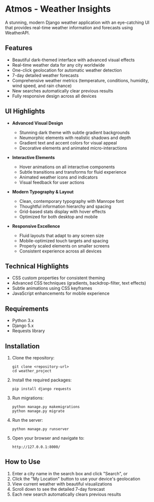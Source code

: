 # Atmos - Weather Insights

A stunning, modern Django weather application with an eye-catching UI that provides real-time weather information and forecasts using WeatherAPI.

## Features

- Beautiful dark-themed interface with advanced visual effects
- Real-time weather data for any city worldwide
- One-click geolocation for automatic weather detection
- 7-day detailed weather forecasts
- Comprehensive weather metrics (temperature, conditions, humidity, wind speed, and rain chance)
- New searches automatically clear previous results
- Fully responsive design across all devices

## UI Highlights

- **Advanced Visual Design**
  - Stunning dark theme with subtle gradient backgrounds
  - Neumorphic elements with realistic shadows and depth
  - Gradient text and accent colors for visual appeal
  - Decorative elements and animated micro-interactions

- **Interactive Elements**
  - Hover animations on all interactive components
  - Subtle transitions and transforms for fluid experience
  - Animated weather icons and indicators
  - Visual feedback for user actions

- **Modern Typography & Layout**
  - Clean, contemporary typography with Manrope font
  - Thoughtful information hierarchy and spacing
  - Grid-based stats display with hover effects
  - Optimized for both desktop and mobile

- **Responsive Excellence**
  - Fluid layouts that adapt to any screen size
  - Mobile-optimized touch targets and spacing
  - Properly scaled elements on smaller screens
  - Consistent experience across all devices

## Technical Highlights

- CSS custom properties for consistent theming
- Advanced CSS techniques (gradients, backdrop-filter, text effects)
- Subtle animations using CSS keyframes
- JavaScript enhancements for mobile experience

## Requirements

- Python 3.x
- Django 5.x
- Requests library

## Installation

1. Clone the repository:
   ```
   git clone <repository-url>
   cd weather_project
   ```

2. Install the required packages:
   ```
   pip install django requests
   ```

3. Run migrations:
   ```
   python manage.py makemigrations
   python manage.py migrate
   ```

4. Run the server:
   ```
   python manage.py runserver
   ```

5. Open your browser and navigate to:
   ```
   http://127.0.0.1:8000/
   ```

## How to Use

1. Enter a city name in the search box and click "Search", or
2. Click the "My Location" button to use your device's geolocation
3. View current weather with beautiful visualizations
4. Scroll down to see the detailed 7-day forecast
5. Each new search automatically clears previous results